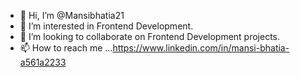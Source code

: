 - 👋 Hi, I’m @Mansibhatia21
- 👀 I’m interested in Frontend Development.
- 💞️ I’m looking to collaborate on Frontend Development projects.
- 📫 How to reach me ...https://www.linkedin.com/in/mansi-bhatia-a561a2233

<!---
Mansibhatia21/Mansibhatia21 is a ✨ special ✨ repository because its `README.md` (this file) appears on your GitHub profile.
You can click the Preview link to take a look at your changes.
--->
